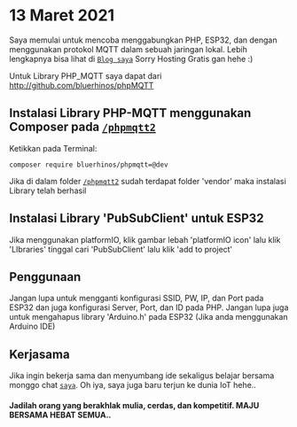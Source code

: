 # **13 Maret 2021**

Saya memulai untuk mencoba menggabungkan PHP, ESP32, dan dengan menggunakan protokol MQTT dalam sebuah jaringan lokal. Lebih lengkapnya
bisa lihat di [`Blog saya`](http://vellstar.epizy.com/Apps/konten.php?konten=Misc&&materi=IOT%20dengan%20esp32,%20PHP,%20Protokol%20MQTT%201) Sorry Hosting Gratis gan hehe :)

Untuk Library PHP_MQTT saya dapat dari
http://github.com/bluerhinos/phpMQTT

## Instalasi Library PHP-MQTT menggunakan Composer pada [`/phpmqtt2`](https://github.com/azzamwildan462/PHP_ESP32_MQTT/tree/main/phpmqtt2)

Ketikkan pada Terminal: 

`composer require bluerhinos/phpmqtt=@dev`

Jika di dalam folder [`/phpmqtt2`](https://github.com/azzamwildan462/PHP_ESP32_MQTT/tree/main/phpmqtt2) sudah terdapat folder 'vendor'
maka instalasi Library telah berhasil

## Instalasi Library 'PubSubClient' untuk ESP32 
Jika menggunakan platformIO, klik gambar lebah 'platformIO icon' lalu klik 'LIbraries' tinggal cari 'PubSubClient' lalu klik 'add to project'

## Penggunaan

Jangan lupa untuk mengganti konfigurasi SSID, PW, IP, dan Port pada
ESP32 dan juga konfigurasi Server, Port, dan ID pada PHP. Jangan lupa juga untuk mengahapus library 'Arduino.h' pada ESP32 (Jika anda menggunakan Arduino IDE)

## Kerjasama

Jika ingin bekerja sama dan menyumbang ide sekaligus belajar bersama monggo chat [`saya`](https://api.whatsapp.com/send?phone=6282245090113). Oh iya, saya juga baru terjun ke dunia IoT hehe.. 

#### Jadilah orang yang berakhlak mulia, cerdas, dan kompetitif. MAJU BERSAMA HEBAT SEMUA..

